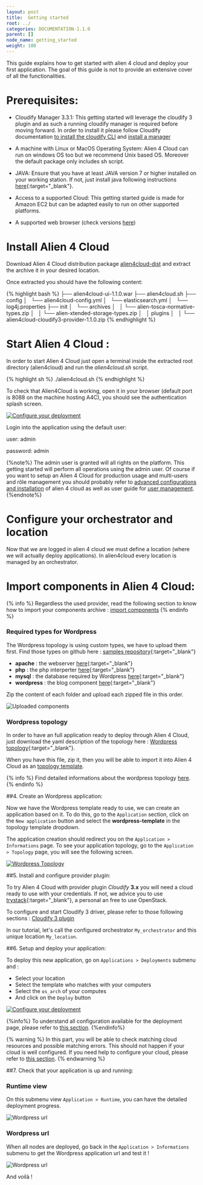 ```yaml
---
layout: post
title:  Getting started
root: ../
categories: DOCUMENTATION-1.1.0
parent: []
node_name: getting_started
weight: 100
---
```


This guide explains how to get started with alien 4 cloud and deploy your first application. The goal of this guide is not to provide an extensive cover of all the functionalities.

# Prerequisites:

* Cloudify Manager 3.3.1:
This getting started will leverage the cloudify 3 plugin and as such a running cloudify manager is required before moving forward. In order to install it please follow Cloudify documentation [to install the cloudify CLI](http://docs.getcloudify.org/3.3.1/installation/from-packages/) and [install a manager](http://getcloudify.org/downloads/install-cloudify-manager.html)

* A machine with Linux or MacOS Operating System: Alien 4 Cloud can run on windows OS too but we recommend Unix based OS. Moreover the default package only includes sh script.

* JAVA:
Ensure that you have at least JAVA version 7 or higher installed on your working station. If not, just install
java following instructions [here](https://www.java.com/fr/download/manual.jsp){:target="_blank"}.

* Access to a supported Cloud: This getting started guide is made for Amazon EC2 but can be adapted easily to run on other supported platforms.

* A supported web browser (check versions [here](http://localhost:4000/#/documentation/1.1.0/admin/supported_platforms.html))

# Install Alien 4 Cloud

Download Alien 4 Cloud distribution package [alien4cloud-dist](http://fastconnect.org/maven/service/local/artifact/maven/redirect?r=opensource&g=alien4cloud&a=alien4cloud-dist&v=1.1.0&p=tar.gz&c=dist) and extract the archive it in your desired location.

Once extracted you should have the following content:

{% highlight bash %}
├── alien4cloud-ui-1.1.0.war
├── alien4cloud.sh
├── config
│   └── alien4cloud-config.yml
│   └── elasticsearch.yml
│   └── log4j.properties
├── init
│   └── archives
│   │   └── alien-tosca-normative-types.zip
│   │   └── alien-xtended-storage-types.zip
│   │   plugins
│   │   └── alien4cloud-cloudify3-provider-1.1.0.zip
{% endhighlight %}

# Start Alien 4 Cloud :

In order to start Alien 4 Cloud just open a terminal inside the extracted root directory (alien4cloud) and run the _alien4cloud.sh_ script.

{% highlight sh %}
./alien4cloud.sh
{% endhighlight %}

To check that Alien4Cloud is working, open it in your browser (default port is 8088 on the machine hosting A4C), you should see the authentication splash screen.

[![Configure your deployment](../../images/getting_started/authentication-splash-screen.png)](../../images/getting_started/authentication-splash-screen.png)

Login into the application using the default user:

user: admin

password: admin

{%note%}
The admin user is granted will all rights on the platform. This getting started will perform all operations using the admin user. Of course if you want to setup an Alien 4 Cloud for production usage and multi-users and rôle management you should probably refer to [advanced configurations and installation](#/documentation/1.1.0/admin_guide/advanced_configuration.html) of alien 4 cloud as well as user guide for [user management](#/documentation/1.1.0/user_guide/user_management.html).
{%endnote%}

# Configure your orchestrator and location

Now that we are logged in alien 4 cloud we must define a location (where we will actually deploy applications). In alien4cloud every location is managed by an orchestrator.



# Import components in Alien 4 Cloud:

{% info %}
Regardless the used provider, read the following section to know how to import your
components archive : [import components](#/documentation/1.1.0/user_guide/components_management.html)
{% endinfo %}

### Required types for Wordpress

The Wordpress topology is using custom types, we have to upload them first.
Find those types on github here : [samples repository](https://github.com/alien4cloud/samples){:target="_blank"}

* **apache** : the webserver [here](https://github.com/alien4cloud/samples/tree/master/apache){:target="_blank"}
* **php** : the php interperter [here](https://github.com/alien4cloud/samples/tree/master/php){:target="_blank"}
* **mysql** : the database required by Wordpress [here](https://github.com/alien4cloud/samples/tree/master/mysql){:target="_blank"}
* **wordpress** : the blog component [here](https://github.com/alien4cloud/samples/tree/master/wordpress){:target="_blank"}

Zip the content of each folder and upload each zipped file in this order.

![Uploaded components](../../images/getting_started/upload-wordpress-components.png)

### Wordpress topology

In order to have an full application ready to deploy through Alien 4 Cloud, just download the yaml description
of the topology here : [Wordpress topology](https://github.com/alien4cloud/samples/blob/master/topology-wordpress/wordpress-template.yml){:target="_blank"}.

When you have this file, zip it, then you will be able to import it into Alien 4 Cloud as
an [topology template](#/documentation/1.1.0/user_guide/topology_management.html).

{% info %}
Find detailed informations about the wordpress topology [here](#/documentation/1.1.0/devops_guide/lamp_stack_tutorial/lamp_stack_application.html).
{% endinfo %}

##4. Create an Wordpress application:

Now we have the Wordpress template ready to use, we can create an application based on it. To do this, go to the `Application` section, click on the `New application` button and select the **wordpress-template** in the topology template dropdown.

The application creation should redirect you on the `Application > Informations` page.
To see your application topology, go to the `Application > Topology` page, you will see the following screen.

[![Wordpress Topology](../../images/getting_started/wordress-topology.png)](../../images/getting_started/wordress-topology.png)

##5. Install and configure provider plugin:

To try Alien 4 Cloud with provider plugin *Cloudify* **3.x** you will need a cloud ready to use with your credentials.
If not, we advice you to use [trystack](http://trystack.org/){:target="_blank"}, a personal an free to use OpenStack.

To configure and start Cloudify 3 driver, please refer to those following sections : [Cloudify 3 plugin](#/documentation/1.1.0/orchestrators/cloudify3_driver/install_config.html)

In our tutorial, let's call the configured orchestrator `My_orchestrator` and this unique location `My_location`.

##6. Setup and deploy your application:

To deploy this new application, go on `Applications > Deployments` submenu and :

* Select your location
* Select the template who matches with your computers
* Select the `os_arch` of your computes
* And click on the `Deploy` button

[![Configure your deployment](../../images/getting_started/deployment-page.png)](../../images/getting_started/deployment-page.png)

{%info%}
To understand all configuration available for the deployment page, please refer to [this section](#/documentation/1.1.0/user_guide/application_management.html).
{%endinfo%}

{% warning %}
In this part, you will be able to check matching cloud resources and possible
matching errors. This should not happen if your cloud is well configured. If you need help to configure your cloud, please refer to [this section](#/documentation/1.1.0/user_guide/cloud_management.html).
{% endwarning %}

##7. Check that your application is up and running:

### Runtime view

On this submenu view `Application > Runtime`, you can have the detailed deployment
progress.

![Wordpress url](../../images/user_guide/user_guide_topology_template_runtime.png)

### Wordpress url

When all nodes are deployed, go back in the `Application > Informations` submenu to get the Wordpress application url and
test it !

![Wordpress url](../../images/user_guide/user_guide_topology_template_wordpressurl.png)

And voilà !
